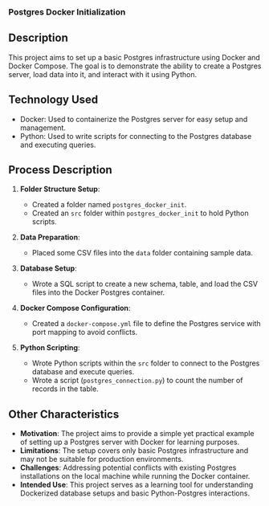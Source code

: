### Postgres Docker Initialization

## Description
This project aims to set up a basic Postgres infrastructure using Docker and Docker Compose. The goal is to demonstrate the ability to create a Postgres server, load data into it, and interact with it using Python.

## Technology Used
- Docker: Used to containerize the Postgres server for easy setup and management.
- Python: Used to write scripts for connecting to the Postgres database and executing queries.

## Process Description
1. **Folder Structure Setup**:
   - Created a folder named `postgres_docker_init`.
   - Created an `src` folder within `postgres_docker_init` to hold Python scripts.

2. **Data Preparation**:
   - Placed some CSV files into the `data` folder containing sample data.

3. **Database Setup**:
   - Wrote a SQL script to create a new schema, table, and load the CSV files into the Docker Postgres container.

4. **Docker Compose Configuration**:
   - Created a `docker-compose.yml` file to define the Postgres service with port mapping to avoid conflicts.

5. **Python Scripting**:
   - Wrote Python scripts within the `src` folder to connect to the Postgres database and execute queries. 
   - Wrote a script (`postgres_connection.py`) to count the number of records in the table.

## Other Characteristics
- **Motivation**: The project aims to provide a simple yet practical example of setting up a Postgres server with Docker for learning purposes.
- **Limitations**: The setup covers only basic Postgres infrastructure and may not be suitable for production environments.
- **Challenges**: Addressing potential conflicts with existing Postgres installations on the local machine while running the Docker container.
- **Intended Use**: This project serves as a learning tool for understanding Dockerized database setups and basic Python-Postgres interactions.


